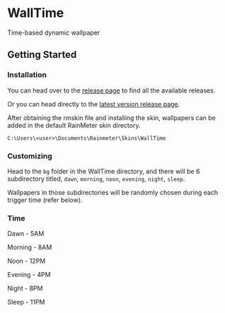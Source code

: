 # WallTime

Time-based dynamic wallpaper

## Getting Started

### Installation

You can head over to the [release page](https://github.com/EximiaStudios/WallTime/releases) to find all the available releases.

Or you can head directly to the [latest version release page](https://github.com/EximiaStudios/WallTime/releases/latest).

After obtaining the rmskin file and installing the skin, wallpapers can be added in the default RainMeter skin directory.

`C:\Users\<user>\Documents\Rainmeter\Skins\WallTime`

### Customizing

Head to the `bg` folder in the WallTime directory, and there will be 6 subdirectory titled, `dawn`, `morning`, `noon`, `evening`, `night`, `sleep`.

Wallpapers in those subdirectories will be randomly chosen during each trigger time (refer below).

### Time

Dawn - 5AM

Morning - 8AM

Noon - 12PM

Evening - 4PM

Night - 8PM

Sleep - 11PM
